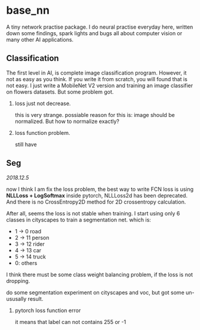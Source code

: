 # base_nn

A tiny network practise package. I do neural practise everyday here, written down some findings, spark lights and bugs all about computer vision or many other AI applications.



## Classification

The first level in AI, is complete image classification program. However, it not as easy as you think. If you write it from scratch, you will found that is not easy. I just write a MobileNet V2 version and training an image classifier on flowers datasets. But some problem got.

1. loss just not decrease.

   this is very strange. possiable reason for this is: image should be normalized. But how to normalize exactly?

2. loss function problem.

   still have 
   
   
## Seg

*2018.12.5*

now I think I am fix the loss problem, the best way to write FCN loss is using **NLLLoss +
LogSoftmax** inside pytorch, NLLLoss2d has been deprecated. And there is no CrossEntropy2D method
for 2D crossentropy calculation. 

After all, seems the loss is not stable when training. I start using only 6 classes in cityscapes to
train a segmentation net. which is:

- 1 -> 0 road
- 2 -> 11 person
- 3 -> 12 rider
- 4 -> 13 car
- 5 -> 14 truck
- 0: others

I think there must be some class weight balancing problem, if the loss is not dropping.

do some segmentation experiment on cityscapes and voc, but got some un-ususally result.

1. pytorch loss function error

    it means that label can not contains 255 or -1
   
 
